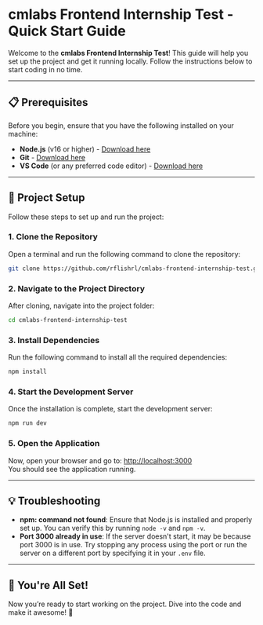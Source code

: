 # cmlabs Frontend Internship Test - Quick Start Guide

Welcome to the **cmlabs Frontend Internship Test**! This guide will help you set up the project and get it running locally. Follow the instructions below to start coding in no time.

---

## 📋 Prerequisites

Before you begin, ensure that you have the following installed on your machine:

- **Node.js** (v16 or higher) - [Download here](https://nodejs.org/)
- **Git** - [Download here](https://git-scm.com/)
- **VS Code** (or any preferred code editor) - [Download here](https://code.visualstudio.com/)

---

## 🚀 Project Setup

Follow these steps to set up and run the project:

### 1. Clone the Repository

Open a terminal and run the following command to clone the repository:
```bash
git clone https://github.com/rflishrl/cmlabs-frontend-internship-test.git
```

### 2. Navigate to the Project Directory

After cloning, navigate into the project folder:
```bash
cd cmlabs-frontend-internship-test
```

### 3. Install Dependencies

Run the following command to install all the required dependencies:
```bash
npm install
```

### 4. Start the Development Server

Once the installation is complete, start the development server:
```bash
npm run dev
```

### 5. Open the Application

Now, open your browser and go to:
[http://localhost:3000](http://localhost:3000)  
You should see the application running.

---

## 💡 Troubleshooting

- **npm: command not found**: Ensure that Node.js is installed and properly set up. You can verify this by running `node -v` and `npm -v`.
- **Port 3000 already in use**: If the server doesn't start, it may be because port 3000 is in use. Try stopping any process using the port or run the server on a different port by specifying it in your `.env` file.

---

## 🎉 You're All Set!

Now you’re ready to start working on the project. Dive into the code and make it awesome! 🚀
